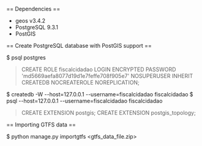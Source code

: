 == Dependencies ==

* geos v3.4.2
* PostgreSQL 9.3.1
* PostGIS

== Create PostgreSQL database with PostGIS support ==

$ psql postgres
> CREATE ROLE fiscalcidadao LOGIN
  ENCRYPTED PASSWORD 'md5669aefa8077d19d1e7feffe708f905e7'
  NOSUPERUSER INHERIT CREATEDB NOCREATEROLE NOREPLICATION;

$ createdb -W --host=127.0.0.1 --username=fiscalcidadao fiscalcidadao
$ psql --host=127.0.0.1 --username=fiscalcidadao fiscalcidadao
> CREATE EXTENSION postgis;
> CREATE EXTENSION postgis_topology;


== Importing GTFS data ==

$ python manage.py importgtfs <gtfs_data_file.zip> 